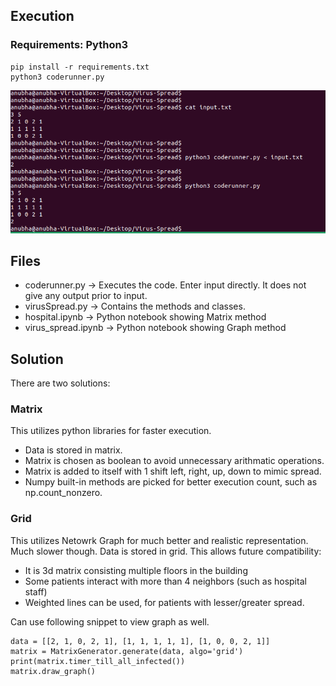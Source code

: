 

## Execution
### Requirements: Python3

```
pip install -r requirements.txt
python3 coderunner.py
```

![plot](./command.PNG)

## Files

* coderunner.py -> Executes the code. Enter input directly. It does not give any output prior to input.
* virusSpread.py -> Contains the methods and classes.
* hospital.ipynb -> Python notebook showing Matrix method
* virus_spread.ipynb -> Python notebook showing Graph method

## Solution

There are two solutions:

### Matrix
This utilizes python libraries for faster execution.
* Data is stored in matrix.
* Matrix is chosen as boolean to avoid unnecessary arithmatic operations.
* Matrix is added to itself with 1 shift left, right, up, down to mimic spread.
* Numpy built-in methods are picked for better execution count, such as np.count_nonzero.

### Grid
This utilizes Netowrk Graph for much better and realistic representation.
Much slower though.
Data is stored in grid.
This allows future compatibility:
* It is 3d matrix consisting multiple floors in the building
* Some patients interact with more than 4 neighbors (such as hospital staff)
* Weighted lines can be used, for patients with lesser/greater spread.

Can use following snippet to view graph as well.

    data = [[2, 1, 0, 2, 1], [1, 1, 1, 1, 1], [1, 0, 0, 2, 1]]
    matrix = MatrixGenerator.generate(data, algo='grid')
    print(matrix.timer_till_all_infected())
    matrix.draw_graph()
